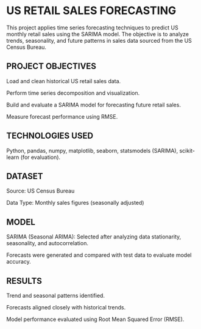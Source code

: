 # US RETAIL SALES FORECASTING

This project applies time series forecasting techniques to predict US monthly retail sales using the SARIMA model. The objective is to analyze trends, seasonality, and future patterns in sales data sourced from the US Census Bureau.

## PROJECT OBJECTIVES

Load and clean historical US retail sales data.

Perform time series decomposition and visualization.

Build and evaluate a SARIMA model for forecasting future retail sales.

Measure forecast performance using RMSE.

## TECHNOLOGIES USED

Python, pandas, numpy, matplotlib, seaborn, statsmodels (SARIMA), scikit-learn (for evaluation).

## DATASET

Source: US Census Bureau

Data Type: Monthly sales figures (seasonally adjusted)

## MODEL

SARIMA (Seasonal ARIMA): Selected after analyzing data stationarity, seasonality, and autocorrelation.

Forecasts were generated and compared with test data to evaluate model accuracy.

## RESULTS

Trend and seasonal patterns identified.

Forecasts aligned closely with historical trends.

Model performance evaluated using Root Mean Squared Error (RMSE).
